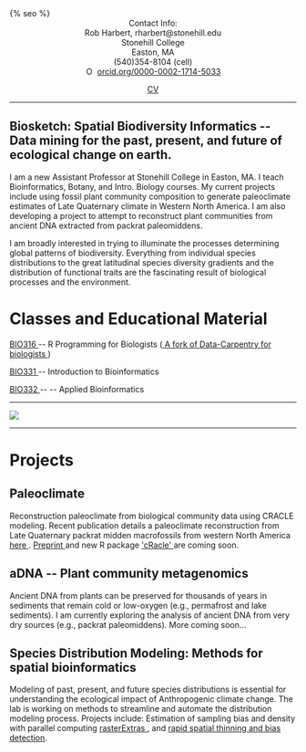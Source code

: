<html>
  <head>
    {% seo %}
  </head>
</html>

<center>
Contact Info:<br>
Rob Harbert, 
rharbert@stonehill.edu <br>
Stonehill College <br>
Easton, MA <br>
(540)354-8104 (cell) <br><div itemscope itemtype="https://schema.org/Person"><a itemprop="sameAs" content="https://orcid.org/0000-0002-1714-5033" href="https://orcid.org/0000-0002-1714-5033" target="orcid.widget" rel="noopener noreferrer" style="vertical-align:top;"><img src="https://orcid.org/sites/default/files/images/orcid_16x16.png" style="width:1em;margin-right:.5em;" alt="ORCID iD icon">orcid.org/0000-0002-1714-5033</a></div>

<a href = './files/harbert_sCV.pdf'> CV </a>

</center>

---

## Biosketch: Spatial Biodiversity Informatics -- Data mining for the past, present, and future of ecological change on earth.

I am a new Assistant Professor at Stonehill College in Easton, MA. I teach Bioinformatics, Botany, and Intro. Biology courses. My current projects include using fossil plant community composition to generate paleoclimate estimates of Late Quaternary climate in Western North America. I am also developing a project to attempt to reconstruct plant communities from ancient DNA extracted from packrat paleomiddens.

I am broadly interested in trying to illuminate the processes determining global patterns of biodiversity. Everything from individual species distributions to the great latitudinal species diversity gradients and the distribution of functional traits are the fascinating result of biological processes and the environment.

# Classes and Educational Material

<a href = "https://rsh249.github.io/semester-biology/"> BIO316 </a> -- R Programming for Biologists (<a href = "http://datacarpentry.org/semester-biology/" > A fork of Data-Carpentry for biologists </a> )


<a href = "https://rsh249.github.io/bioinformatics"> BIO331 </a> -- Introduction to Bioinformatics


<a href = "https://rsh249.github.io/applied_bioinformatics"> BIO332 </a> -- -- Applied Bioinformatics 
 

---

<image src='images/worldmap2.png'></image>

---

# Projects

## Paleoclimate

Reconstruction paleoclimate from biological community data using CRACLE modeling. Recent publication details a paleoclimate reconstruction from Late Quaternary packrat midden macrofossils from western North America <a href = "https://www.openquaternary.com/articles/10.5334/oq.46/"> here </a>. <a href = 'https://www.biorxiv.org/content/10.1101/641183v2'> Preprint </a> and new R package <a href= 'https://github.com/rsh249/cRacle'> 'cRacle' </a> are coming soon.

## aDNA -- Plant community metagenomics

Ancient DNA from plants can be preserved for thousands of years in sediments that remain cold or low-oxygen (e.g., permafrost and lake sediments). I am currently exploring the analysis of ancient DNA from very dry sources (e.g., packrat paleomiddens). More coming soon...

## Species Distribution Modeling: Methods for spatial bioinformatics

Modeling of past, present, and future species distributions is essential for understanding the ecological impact of Anthropogenic climate change. The lab is working on methods to streamline and automate the distribution modeling process. Projects include: Estimation of sampling bias and density with parallel computing <a href = 'https://github.com/rsh249/rasterExtras.git'> rasterExtras </a>, and <a href = "https://github.com/oshea-patrick/RSpatial"> rapid spatial thinning and bias detection</a>. 




